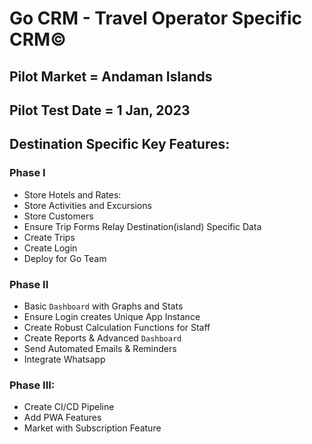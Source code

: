 # Go CRM - Travel Operator Specific CRM©

## Pilot Market = Andaman Islands

## Pilot Test Date = 1 Jan, 2023

## Destination Specific Key Features: 

### Phase I

- Store Hotels and Rates: 
- Store Activities and Excursions
- Store Customers 
- Ensure Trip Forms Relay Destination(island) Specific Data
- Create Trips
- Create Login 
- Deploy for Go Team

### Phase II

- Basic `Dashboard` with Graphs and Stats
- Ensure Login creates Unique App Instance
- Create Robust Calculation Functions for Staff
- Create Reports & Advanced `Dashboard`
- Send Automated Emails & Reminders
- Integrate Whatsapp

### Phase III: 

- Create CI/CD Pipeline
- Add PWA Features
- Market with Subscription Feature

